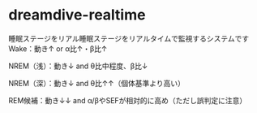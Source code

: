 # dreamdive-realtime
睡眠ステージをリアル睡眠ステージをリアルタイムで監視するシステムです
Wake：動き↑ or α比↑・β比↑

NREM（浅）：動き↓ and θ比中程度、β比↓

NREM（深）：動き↓ and θ比↑↑（個体基準より高い）

REM候補：動き↓↓ and α/βやSEFが相対的に高め（ただし誤判定に注意）
